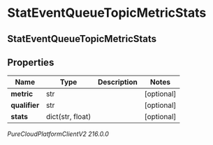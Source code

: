 # StatEventQueueTopicMetricStats

## StatEventQueueTopicMetricStats

## Properties

|Name | Type | Description | Notes|
|------------ | ------------- | ------------- | -------------|
| **metric** | str |  | [optional] |
| **qualifier** | str |  | [optional] |
| **stats** | dict(str, float) |  | [optional] |



_PureCloudPlatformClientV2 216.0.0_
